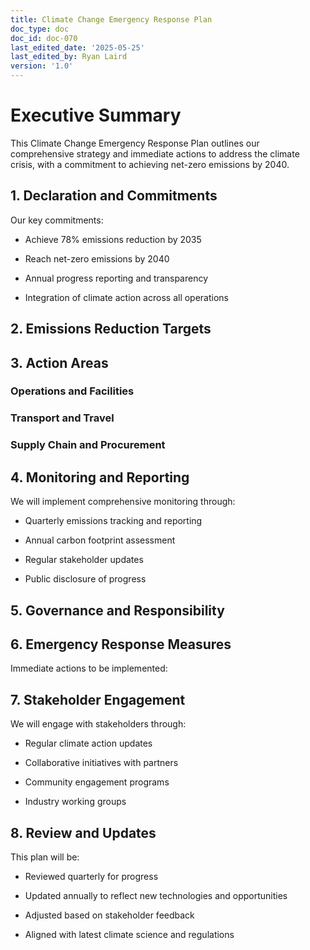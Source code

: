 ```yaml
---
title: Climate Change Emergency Response Plan
doc_type: doc
doc_id: doc-070
last_edited_date: '2025-05-25'
last_edited_by: Ryan Laird
version: '1.0'
---
```


<!-- Unsupported block type: table_of_contents -->



# Executive Summary

This Climate Change Emergency Response Plan outlines our comprehensive strategy and immediate actions to address the climate crisis, with a commitment to achieving net-zero emissions by 2040.

## 1. Declaration and Commitments

<!-- Unsupported block type: callout -->

Our key commitments:

- Achieve 78% emissions reduction by 2035

- Reach net-zero emissions by 2040

- Annual progress reporting and transparency

- Integration of climate action across all operations

<!-- Unsupported block type: divider -->

## 2. Emissions Reduction Targets

<!-- Unsupported block type: table -->

<!-- Unsupported block type: divider -->

## 3. Action Areas

### Operations and Facilities

### Transport and Travel

### Supply Chain and Procurement

<!-- Unsupported block type: divider -->

## 4. Monitoring and Reporting

We will implement comprehensive monitoring through:

- Quarterly emissions tracking and reporting

- Annual carbon footprint assessment

- Regular stakeholder updates

- Public disclosure of progress

<!-- Unsupported block type: divider -->

## 5. Governance and Responsibility

<!-- Unsupported block type: callout -->

<!-- Unsupported block type: divider -->

## 6. Emergency Response Measures

Immediate actions to be implemented:

<!-- Unsupported block type: to_do -->

<!-- Unsupported block type: to_do -->

<!-- Unsupported block type: to_do -->

<!-- Unsupported block type: to_do -->

<!-- Unsupported block type: to_do -->

<!-- Unsupported block type: divider -->

## 7. Stakeholder Engagement

We will engage with stakeholders through:

- Regular climate action updates

- Collaborative initiatives with partners

- Community engagement programs

- Industry working groups

<!-- Unsupported block type: divider -->

## 8. Review and Updates

This plan will be:

- Reviewed quarterly for progress

- Updated annually to reflect new technologies and opportunities

- Adjusted based on stakeholder feedback

- Aligned with latest climate science and regulations

<!-- Unsupported block type: callout -->

<!-- Unsupported block type: child_database -->
